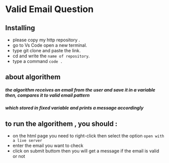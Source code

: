 # Valid Email Question


## Installing 
- please copy my http repository .
- go to Vs Code open a new terminal.
- type git clone and paste the link.
- cd and write the `name of repository`.
- type a command `code . `

## about algorithem 
##### the algorithm receives an email from the user and save it in a variable then, compares it to valid email pattern
##### which stored in fixed variable and prints a message accordingly

## to run the algorithem , you should :
-  on the html page you need to right-click then select the option `open with a live server`  
- enter the email you want to check 
- click on submit buttom then you will get a message if the email is valid or not